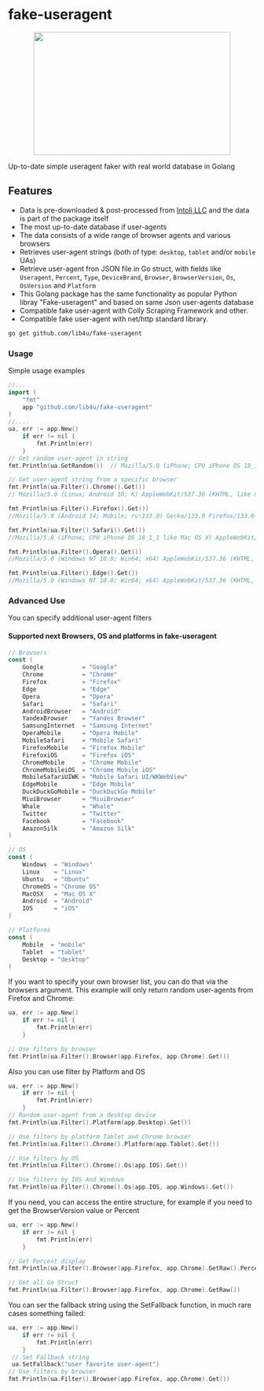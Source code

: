 # fake-useragent
<p align="center">
  <img width="400" height="250" src="https://github.com/user-attachments/assets/4a28c3fe-4e9d-4a4f-a677-9ea454fcdd34">
</p>


Up-to-date simple useragent faker with real world database in Golang

## Features

- Data is pre-downloaded & post-processed from [Intoli LLC](https://github.com/intoli/user-agents/tree/main/src) and the data is part of the package itself
- The most up-to-date database if user-agents
- The data consists of a wide range of browser agents and various browsers
- Retrieves user-agent strings (both of type: `desktop`, `tablet` and/or `mobile` UAs)
- Retrieve user-agent fron JSON file in Go struct, with fields like `Useragent`, `Percent`, `Type`, `DeviceBrand`, `Browser`, `BrowserVersion`, `Os`, `OsVersion` and `Platform`
- This Golang package has the same functionality as popular Python libray "Fake-useragent" and based on same Json user-agents database
- Compatible fake user-agent with Colly Scraping Framework and other.
- Compatible fake user-agent with net/http standard library.
 ```sh
go get github.com/lib4u/fake-useragent
```

### Usage

Simple usage examples


```go
//...
import (
	"fmt"
	app "github.com/lib4u/fake-useragent"
)
//....
ua, err := app.New()
	if err != nil {
		fmt.Println(err)
	}
// Get random user-agent in string
fmt.Println(ua.GetRandom())  // Mozilla/5.0 (iPhone; CPU iPhone OS 18_1_1 like Mac OS X) AppleWebKit/605.1.15 (KHTML, like Gecko) Version/18.1.1 Mobile/15E148 Safari/604.1

// Get user-agent string from a specific browser
fmt.Println(ua.Filter().Chrome().Get())
// Mozilla/5.0 (Linux; Android 10; K) AppleWebKit/537.36 (KHTML, like Gecko) Chrome/131.0.0.0 Mobile Safari/537.36

fmt.Println(ua.Filter().Firefox().Get())
//Mozilla/5.0 (Android 14; Mobile; rv:133.0) Gecko/133.0 Firefox/133.0

fmt.Println(ua.Filter().Safari().Get())
//Mozilla/5.0 (iPhone; CPU iPhone OS 18_1_1 like Mac OS X) AppleWebKit/605.1.15 (KHTML, like Gecko) Version/18.1.1 Mobile/15E148 Safari/604.1

fmt.Println(ua.Filter().Opera().Get())
//Mozilla/5.0 (Windows NT 10.0; Win64; x64) AppleWebKit/537.36 (KHTML, like Gecko) Chrome/128.0.0.0 Safari/537.36 OPR/114.0.0.0

fmt.Println(ua.Filter().Edge().Get())
//Mozilla/5.0 (Windows NT 10.0; Win64; x64) AppleWebKit/537.36 (KHTML, like Gecko) Chrome/131.0.0.0 Safari/537.36 Edg/131.0.0.0
```

### Advanced Use

You can specify additional user-agent filters
#### Supported next Browsers, OS and platforms in fake-useragent
```go
// Browsers
const (
	Google           = "Google"
	Chrome           = "Chrome"
	Firefox          = "Firefox"
	Edge             = "Edge"
	Opera            = "Opera"
	Safari           = "Safari"
	AndroidBrowser   = "Android"
	YandexBrowser    = "Yandex Browser"
	SamsungInternet  = "Samsung Internet"
	OperaMobile      = "Opera Mobile"
	MobileSafari     = "Mobile Safari"
	FirefoxMobile    = "Firefox Mobile"
	FirefoxiOS       = "Firefox iOS"
	ChromeMobile     = "Chrome Mobile"
	ChromeMobileiOS  = "Chrome Mobile iOS"
	MobileSafariUIWK = "Mobile Safari UI/WKWebView"
	EdgeMobile       = "Edge Mobile"
	DuckDuckGoMobile = "DuckDuckGo Mobile"
	MiuiBrowser      = "MiuiBrowser"
	Whale            = "Whale"
	Twitter          = "Twitter"
	Facebook         = "Facebook"
	AmazonSilk       = "Amazon Silk"
)

// OS
const (
	Windows  = "Windows"
	Linux    = "Linux"
	Ubuntu   = "Ubuntu"
	ChromeOS = "Chrome OS"
	MacOSX   = "Mac OS X"
	Android  = "Android"
	IOS      = "iOS"
)

// Platforms
const (
	Mobile  = "mobile"
	Tablet  = "tablet"
	Desktop = "desktop"
)
```
If you want to specify your own browser list, you can do that via the browsers argument.
This example will only return random user-agents from Firefox and Chrome:

```go
ua, err := app.New()
	if err != nil {
		fmt.Println(err)
	}

// Use filters by browser
fmt.Println(ua.Filter().Browser(app.Firefox, app.Chrome).Get())

```
Also you can use filter by Platform and OS
```go
ua, err := app.New()
	if err != nil {
		fmt.Println(err)
	}
// Random user-agent from a desktop device
fmt.Println(ua.Filter().Platform(app.Desktop).Get())

// Use filters by platform Tablet and Chrome browser
fmt.Println(ua.Filter().Chrome().Platform(app.Tablet).Get())

// Use filters by OS
fmt.Println(ua.Filter().Chrome().Os(app.IOS).Get())

// Use filters by IOS And Windows
fmt.Println(ua.Filter().Chrome().Os(app.IOS, app.Windows).Get())
```

If you need, you can access the entire structure, for example if you need to get the BrowserVersion value or Percent

```go
ua, err := app.New()
	if err != nil {
		fmt.Println(err)
	}

// Get Percent display
fmt.Println(ua.Filter().Browser(app.Firefox, app.Chrome).GetRaw().Percent)

// Get all Go Struct
fmt.Println(ua.Filter().Browser(app.Firefox, app.Chrome).GetRaw())

```

You can ser the fallback string using the SetFallback function, in much rare cases something failed:

```go
ua, err := app.New()
	if err != nil {
		fmt.Println(err)
	}
 // Set Fallback string
 ua.SetFallback("user favorite user-agent")
// Use filters by browser
fmt.Println(ua.Filter().Browser(app.Firefox, app.Chrome).Get())

```
